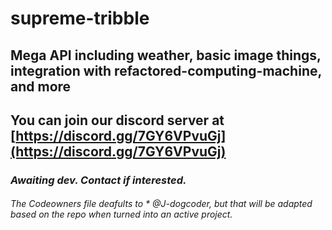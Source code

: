 # supreme-tribble
## Mega API including weather, basic image things, integration with refactored-computing-machine, and more
## You can join our discord server at [https://discord.gg/7GY6VPvuGj](https://discord.gg/7GY6VPvuGj)

### _Awaiting dev. Contact if interested._


###### The Codeowners file deafults to _* @J-dogcoder_, but that will be adapted based on the repo when turned into an active project.
